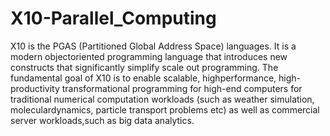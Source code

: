 # X10-Parallel_Computing
X10 is the PGAS (Partitioned Global Address Space) languages. It is a modern objectoriented programming language that introduces new 
constructs that significantly simplify scale out programming. The fundamental goal of X10 is to enable scalable, highperformance, high-
productivity transformational programming for high-end computers for traditional numerical computation workloads (such as weather 
simulation, moleculardynamics, particle transport problems etc) as well as commercial server workloads,such as big data analytics.
